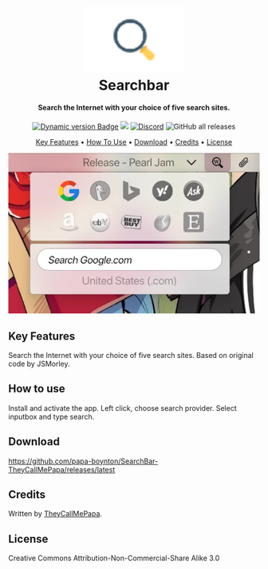 <h1 align="center">
  <br>
  <a href="#"><img src="images/Logo.png" alt="Logo" width="200"></a>
  <br>
  Searchbar
  <br>
</h1>

<h4 align="center">Search the Internet with your choice of five search sites.</h4>

<p align="center">
  <a href="https://droptopfour.com/community-apps"><img alt="Dynamic version Badge" src="https://img.shields.io/badge/dynamic/json?url=https%3A%2F%2Fraw.githubusercontent.com%2FDroptop-Four%2FGlobalData%2Fmain%2Fdata%2Fcommunity_apps%2Fcommunity_apps.json&query=%24.apps%5B%3F(%40.app.name%20%3D%3D%20'SearchBar')%5D.app.version&prefix=v&label=Version&color=43ff64"></a>
  <a href="https://droptopfour.com"><img src="https://img.shields.io/badge/Droptop%20Four%20Website-43ff64"></a>
  <a href="https://droptopfour.com/discord"><img alt="Discord" src="https://img.shields.io/discord/800124057923485728"></a>
  <img alt="GitHub all releases" src="https://img.shields.io/github/downloads/papa-boynton/SearchBar-TheyCallMePapa/total">
</p>

<p align="center">
  <a href="#key-features">Key Features</a> •
  <a href="#how-to-use">How To Use</a> •
  <a href="#download">Download</a> •
  <a href="#credits">Credits</a> •
  <a href="#license">License</a>
</p>

![screenshot](images/Screenshot.png)

## Key Features
Search the Internet with your choice of five search sites. Based on original code by JSMorley.

## How to use
Install and activate the app.  Left click, choose search provider.  Select inputbox and type search.

## Download
https://github.com/papa-boynton/SearchBar-TheyCallMePapa/releases/latest

## Credits
Written by [TheyCallMePapa](https://github.com/papa-boynton).

## License
Creative Commons Attribution-Non-Commercial-Share Alike 3.0
